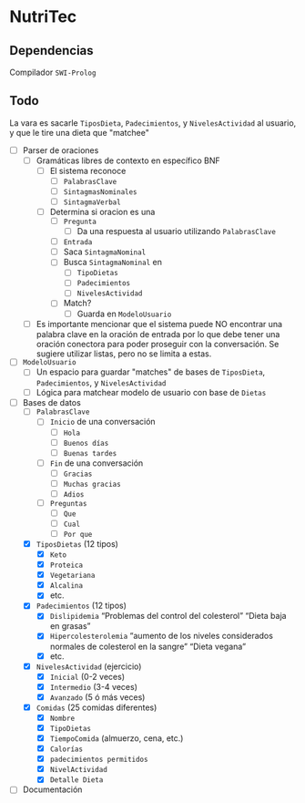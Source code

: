 # NutriTec

## Dependencias

Compilador `SWI-Prolog`

## Todo

La vara es sacarle `TiposDieta`, `Padecimientos`, y `NivelesActividad` al usuario, y que le tire una dieta que "matchee"

* [ ] Parser de oraciones
  * [ ] Gramáticas libres de contexto en específico BNF
    * [ ] El sistema reconoce
      * [ ] `PalabrasClave`
      * [ ] `SintagmasNominales`
      * [ ] `SintagmaVerbal`
    * [ ] Determina si oracion es una
      * [ ] `Pregunta`
        * [ ] Da una respuesta al usuario utilizando `PalabrasClave`
      * [ ]  `Entrada`
        * [ ] Saca `SintagmaNominal`
        * [ ] Busca `SintagmaNominal` en
          * [ ] `TipoDietas`
          * [ ] `Padecimientos`
          * [ ] `NivelesActividad`
        * [ ] Match? 
          * [ ] Guarda en `ModeloUsuario`
  * [ ]  Es importante mencionar que el sistema puede NO encontrar una palabra clave en la oración de entrada por lo que debe tener una oración conectora para poder proseguir con la conversación. Se sugiere utilizar listas, pero no se limita a estas.
* [ ] `ModeloUsuario`
  * [ ] Un espacio para guardar "matches" de bases de `TiposDieta`, `Padecimientos`, y `NivelesActividad`
  * [ ] Lógica para matchear modelo de usuario con base de `Dietas`
* [ ] Bases de datos
  * [ ] `PalabrasClave`
    * [ ] `Inicio` de una conversación
      * [ ] `Hola`
      * [ ] `Buenos días`
      * [ ] `Buenas tardes`
    * [ ] `Fin` de una conversación
      * [ ] `Gracias`
      * [ ] `Muchas gracias`
      * [ ] `Adios`
    * [ ] `Preguntas`
      * [ ] `Que`
      * [ ] `Cual`
      * [ ] `Por que`  
  * [x] `TiposDietas` (12 tipos)
    * [x] `Keto`
    * [x] `Proteica`
    * [x] `Vegetariana`
    * [x] `Alcalina`
    * [x] etc.
  * [x] `Padecimientos` (12 tipos)
    * [x] `Dislipidemia` “Problemas del control del colesterol” “Dieta baja en grasas”
    * [x] `Hipercolesterolemia` “aumento de los niveles considerados normales de colesterol en la sangre” “Dieta vegana”
    * [x] etc.
  * [x] `NivelesActividad` (ejercicio)
    * [x] `Inicial` (0-2 veces)
    * [x] `Intermedio` (3-4 veces)
    * [x] `Avanzado` (5 ó más veces)
  * [X] `Comidas` (25 comidas diferentes)
    * [x] `Nombre`
    * [x] `TipoDietas`
    * [x] `TiempoComida` (almuerzo, cena, etc.)
    * [x] `Calorías`
    * [x] `padecimientos permitidos`
    * [x] `NivelActividad`
    * [x] `Detalle Dieta`
* [ ] Documentación
